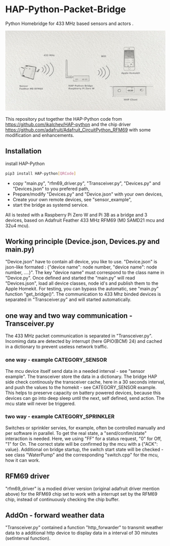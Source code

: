 # HAP-Python-Packet-Bridge

Python Homebridge for 433 MHz based sensors and actors .

![Image of hardware](Image1.png)

This repository put together the HAP-Python code from <https://github.com/ikalchev/HAP-python> and the chip driver  <https://github.com/adafruit/Adafruit_CircuitPython_RFM69> with some modification and enhancements.

## Installation

install HAP-Python

```bash
pip3 install HAP-python[QRCode]
```

* copy "main.py", "rfm69_driver.py", "Transceiver.py", "Devices.py" and "Devices.json" to you prefered path,
* Prepare/modify "Devices.py" and "Device.json" with your own devices,
* Create your own remote devices, see "sensor_example",
* start the bridge as systemd service.

All is tested with a Raspberry Pi Zero W and Pi 3B as a bridge and 3 devices, based on Adafruit Feather 433 MHz RFM69 (M0 SAMD21 mcu and 32u4 mcu).

## Working principle (Device.json, Devices.py and main.py)

"Device.json" have to contain all device, you like to use. "Device.json" is json-like formated : {"device name": node number, "device name": node number, ....}". The key "device name" must correspond to the class name in "Device.py". Once defined and started the "main.py" will read "Devices.json", load all device classes, node id's and publish them to the Apple Homekit. For testing, you can bypass the automatic, see "main.py" function "get_bridge()". The communication to 433 Mhz binded devices is separated in "Transceiver.py" and will started automatically.

## one way and two way communication - Transceiver.py

The 433 MHz packet communication is separated in "Transceiver.py". Incomimg data are detected by interrupt (here GPIO(BCM) 24) and cached in a dictionary to prevent useless network traffic.

### one way - example CATEGORY_SENSOR

The mcu device itself send data in a needed interval - see "sensor example". The transceiver store the data in a dictionary. The bridge HAP side check continously the transceiver cache, here in a 30 seconds interval, and push the values to the homekit - see CATEGORY_SENSOR example. This helps to preserve capacity on battery powered devices, because this devices can go into deep sleep until the next, self defined, send action. The mcu state will never be triggered.

### two way - example CATEGORY_SPRINKLER

Switches or sprinkler servies, for example, often be controlled manually and per software in parallel. To get the real state, a "send/confim/state" interaction is needed. Here, we using "FF" for a status request, "0" for Off, "1" for On. The correct state will be confirmed by the mcu with a {"ACK": value}. Additional on bridge startup, the switch start state will be checked - see class "WaterPump" and the corresponding "switch.cpp" for the mcu, how it can work.

## RFM69 driver

"rfm69_driver" is a modied driver version (original adafruit driver mention above) for the RFM69 chip set to work with a interrupt set by the RFM69 chip, instead of continuously checking the chip buffer.

## AddOn - forward weather data

"Transceiver.py" contained a function "http_forwarder" to transmit weather data to a additional http device to display data in a interval of 30 minutes (setInterval function).
